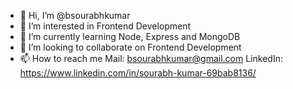 - 👋 Hi, I’m @bsourabhkumar
- 👀 I’m interested in Frontend Development
- 🌱 I’m currently learning Node, Express and MongoDB
- 💞️ I’m looking to collaborate on Frontend Development
- 📫 How to reach me 
Mail:          bsourabhkumar@gmail.com
LinkedIn:      https://www.linkedin.com/in/sourabh-kumar-69bab8136/

<!---
bsourabhkumar/bsourabhkumar is a ✨ special ✨ repository because its `README.md` (this file) appears on your GitHub profile.
You can click the Preview link to take a look at your changes.
--->
